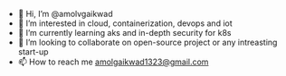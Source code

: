 - 👋 Hi, I’m @amolvgaikwad
- 👀 I’m interested in cloud, containerization, devops and iot 
- 🌱 I’m currently learning aks and in-depth security for k8s
- 💞️ I’m looking to collaborate on open-source project or any intreasting start-up  
- 📫 How to reach me amolgaikwad1323@gmail.com

<!---
amolvgaikwad/amolvgaikwad is a ✨ special ✨ repository because its `README.md` (this file) appears on your GitHub profile.
You can click the Preview link to take a look at your changes.
--->
